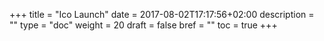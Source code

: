 +++
title = "Ico Launch"
date = 2017-08-02T17:17:56+02:00
description = ""
type = "doc"
weight = 20
draft = false
bref = ""
toc = true
+++
